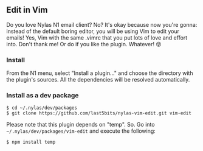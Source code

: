 ## Edit in Vim

Do you love Nylas N1 email client? No? It's okay because now you're gonna: instead of the default boring editor, you will be using Vim to edit your emails! Yes, Vim with the same .vimrc that you put lots of love and effort into. Don't thank me! Or do if you like the plugin. Whatever! :stuck_out_tongue_winking_eye:

### Install
From the N1 menu, select "Install a plugin..." and choose the directory with the plugin's sources. All the dependencies will be resolved automatically.

### Install as a dev package
```
$ cd ~/.nylas/dev/packages
$ git clone https://github.com/last5bits/nylas-vim-edit.git vim-edit
```

Please note that this plugin depends on "temp". So. Go into `~/.nylas/dev/packages/vim-edit` and execute the following:
```
$ npm install temp
```
